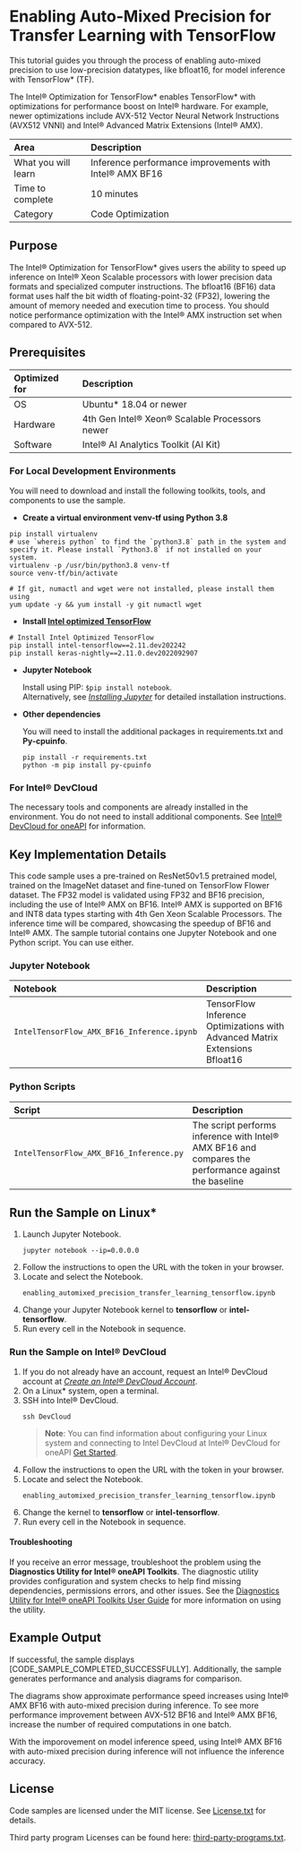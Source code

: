 # Enabling Auto-Mixed Precision for Transfer Learning with TensorFlow
This tutorial guides you through the process of enabling auto-mixed precision to use low-precision datatypes, like bfloat16, for model inference with TensorFlow* (TF).

The Intel® Optimization for TensorFlow* enables TensorFlow* with optimizations for performance boost on Intel® hardware. For example, newer optimizations include AVX-512 Vector Neural Network Instructions (AVX512 VNNI) and Intel® Advanced Matrix Extensions (Intel® AMX).

| Area                    | Description
|:---                     |:---
| What you will learn     | Inference performance improvements with Intel® AMX BF16
| Time to complete        | 10 minutes
| Category                | Code Optimization


## Purpose

The Intel® Optimization for TensorFlow* gives users the ability to speed up inference on Intel® Xeon Scalable processors with lower precision data formats and specialized computer instructions. The bfloat16 (BF16) data format uses half the bit width of floating-point-32 (FP32), lowering the amount of memory needed and execution time to process. You should notice performance optimization with the Intel® AMX instruction set when compared to AVX-512.

## Prerequisites

| Optimized for                     | Description
|:---                               |:---
| OS                                | Ubuntu* 18.04 or newer
| Hardware                          | 4th Gen Intel® Xeon® Scalable Processors newer
| Software                          | Intel® AI Analytics Toolkit (AI Kit)

### For Local Development Environments

You will need to download and install the following toolkits, tools, and components to use the sample.

- **Create a virtual environment venv-tf using Python 3.8**

```
pip install virtualenv
# use `whereis python` to find the `python3.8` path in the system and specify it. Please install `Python3.8` if not installed on your system.
virtualenv -p /usr/bin/python3.8 venv-tf
source venv-tf/bin/activate

# If git, numactl and wget were not installed, please install them using
yum update -y && yum install -y git numactl wget
```

- **Install [Intel optimized TensorFlow](https://pypi.org/project/intel-tensorflow/2.11.dev202242/)**
```
# Install Intel Optimized TensorFlow
pip install intel-tensorflow==2.11.dev202242
pip install keras-nightly==2.11.0.dev2022092907
```

- **Jupyter Notebook**

  Install using PIP: `$pip install notebook`. <br> Alternatively, see [*Installing Jupyter*](https://jupyter.org/install) for detailed installation instructions.

- **Other dependencies**

  You will need to install the additional packages in requirements.txt and **Py-cpuinfo**.
  ```
  pip install -r requirements.txt
  python -m pip install py-cpuinfo
  ```

### For Intel® DevCloud

The necessary tools and components are already installed in the environment. You do not need to install additional components. See [Intel® DevCloud for oneAPI](https://devcloud.intel.com/oneapi/get_started/) for information.

## Key Implementation Details

This code sample uses a pre-trained on ResNet50v1.5 pretrained model, trained on the ImageNet dataset and fine-tuned on TensorFlow Flower dataset. The FP32 model is validated using FP32 and BF16 precision, including the use of Intel® AMX on BF16. Intel® AMX is supported on BF16 and INT8 data types starting with 4th Gen Xeon Scalable Processors. The inference time will be compared, showcasing the speedup of BF16 and Intel® AMX.
The sample tutorial contains one Jupyter Notebook and one Python script. You can use either.

### Jupyter Notebook

| Notebook                                                         | Description
|:---                                                              |:---
|`IntelTensorFlow_AMX_BF16_Inference.ipynb` | TensorFlow Inference Optimizations with Advanced Matrix Extensions Bfloat16

### Python Scripts

| Script                                                        | Description
|:---                                                              |:---
|`IntelTensorFlow_AMX_BF16_Inference.py` | The script performs inference with Intel® AMX BF16 and compares the performance against the baseline


## Run the Sample on Linux*
1. Launch Jupyter Notebook.
   ```
   jupyter notebook --ip=0.0.0.0
   ```
2. Follow the instructions to open the URL with the token in your browser.
3. Locate and select the Notebook.
   ```
   enabling_automixed_precision_transfer_learning_tensorflow.ipynb
   ````
4. Change your Jupyter Notebook kernel to **tensorflow** or **intel-tensorflow**.
5. Run every cell in the Notebook in sequence.


### Run the Sample on Intel® DevCloud

1. If you do not already have an account, request an Intel® DevCloud account at [*Create an Intel® DevCloud Account*](https://intelsoftwaresites.secure.force.com/DevCloud/oneapi).
2. On a Linux* system, open a terminal.
3. SSH into Intel® DevCloud.
   ```
   ssh DevCloud
   ```
   > **Note**: You can find information about configuring your Linux system and connecting to Intel DevCloud at Intel® DevCloud for oneAPI [Get Started](https://devcloud.intel.com/oneapi/get_started).
4. Follow the instructions to open the URL with the token in your browser.
5. Locate and select the Notebook.
   ```
   enabling_automixed_precision_transfer_learning_tensorflow.ipynb
   ````
6. Change the kernel to **tensorflow** or **intel-tensorflow**.
7. Run every cell in the Notebook in sequence.


#### Troubleshooting

If you receive an error message, troubleshoot the problem using the **Diagnostics Utility for Intel® oneAPI Toolkits**. The diagnostic utility provides configuration and system checks to help find missing dependencies, permissions errors, and other issues. See the [Diagnostics Utility for Intel® oneAPI Toolkits User Guide](https://www.intel.com/content/www/us/en/develop/documentation/diagnostic-utility-user-guide/top.html) for more information on using the utility.


## Example Output
If successful, the sample displays [CODE_SAMPLE_COMPLETED_SUCCESSFULLY]. Additionally, the sample generates performance and analysis diagrams for comparison.

The diagrams show approximate performance speed increases using Intel® AMX BF16 with auto-mixed precision during inference. To see more performance improvement between AVX-512 BF16 and Intel® AMX BF16, increase the number of required computations in one batch.

With the imporovement on model inference speed, using Intel® AMX BF16 with auto-mixed precision during inference will not influence the inference accuracy.

## License

Code samples are licensed under the MIT license. See
[License.txt](https://github.com/oneapi-src/oneAPI-samples/blob/master/License.txt) for details.

Third party program Licenses can be found here: [third-party-programs.txt](https://github.com/oneapi-src/oneAPI-samples/blob/master/third-party-programs.txt).
